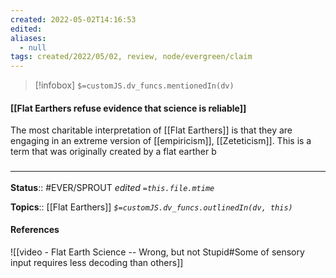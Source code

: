```yaml
---
created: 2022-05-02T14:16:53 
edited: 
aliases:
  - null
tags: created/2022/05/02, review, node/evergreen/claim
---
```

> [!infobox]
`$=customJS.dv_funcs.mentionedIn(dv)`

#### [[Flat Earthers refuse evidence that science is reliable]]


The most charitable interpretation of [[Flat Earthers]] is that they are engaging in an extreme version of [[empiricism]], [[Zeteticism]]. This is a term that was originally created by a flat earther b
### <hr class="footnote"/>

**Status**:: #EVER/SPROUT
*edited `=this.file.mtime`*

**Topics**:: [[Flat Earthers]]
*`$=customJS.dv_funcs.outlinedIn(dv, this)`*

#### References 

![[video - Flat Earth Science -- Wrong, but not Stupid#Some of sensory input requires less decoding than others]]
